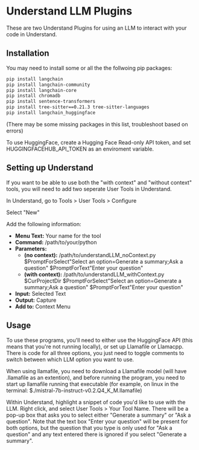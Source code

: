 # Understand LLM Plugins

These are two Understand Plugins for using an LLM to interact with your code in Understand.

## Installation

You may need to install some or all the the follwoing pip packages:

```bash
pip install langchain
pip install langchain-community
pip install langchain-core
pip install chromadb
pip install sentence-transformers
pip install tree-sitter==0.21.3 tree-sitter-languages
pip install langchain_huggingface

```
(There may be some missing packages in this list, troubleshoot based on errors)

To use HuggingFace, create a Hugging Face Read-only API token, and set HUGGINGFACEHUB_API_TOKEN as an enviroment variable. 

## Setting up Understand

If you want to be able to use both the "with context" and "without context" tools, you will need to add two seperate User Tools in Understand.

In Understand, go to Tools > User Tools > Configure

Select "New"

Add the following information:
* **Menu Text:** Your name for the tool
* **Command:** /path/to/your/python
* **Parameters:**
    * **(no context):** /path/to/understandLLM_noContext.py $PromptForSelect"Select an option=Generate a summary;Ask a question"  $PromptForText"Enter your question"
    * **(with context):** /path/to/understandLLM_withContext.py $CurProjectDir $PromptForSelect"Select an option=Generate a summary;Ask a question"  $PromptForText"Enter your question"
* **Input:** Selected Text
* **Output:** Capture
* **Add to:** Context Menu

## Usage

To use these programs, you'll need to either use the HuggingFace API (this means that you're not running locally), or set up Llamafile or Llamacpp. There is code for all three options, you just need to toggle comments to switch between which LLM option you want to use. 

When using llamafile, you need to download a Llamafile model (will have .llamafile as an extention), and before running the program, you need to start up llamafile running that executable (for example, on linux  in the terminal: $./mistral-7b-instruct-v0.2.Q4_K_M.llamafile)

Within Understand, highlight a snippet of code you'd like to use with the LLM. Right click, and select User Tools > Your Tool Name.
There will be a pop-up box that asks you to select either "Generate a summary" or "Ask a question". Note that the text box "Enter your question" will be present for both options, but the question that you type is only used for "Ask a question" and any text entered there is ignored if you select "Generate a summary". 